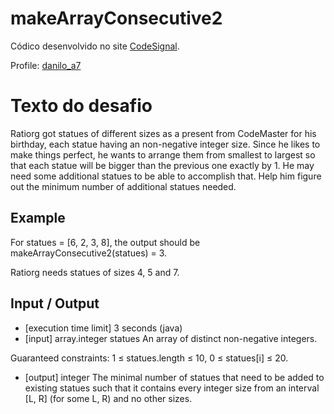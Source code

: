 # makeArrayConsecutive2

Códico desenvolvido no site [CodeSignal](https://codesignal.com).

Profile: [danilo_a7](https://app.codesignal.com/profile/danilo_a7/overview)

# Texto do desafio #

Ratiorg got statues of different sizes as a present from CodeMaster for his birthday, each statue having an non-negative integer size.
Since he likes to make things perfect, he wants to arrange them from smallest to largest so that each statue will be bigger 
than the previous one exactly by 1. He may need some additional statues to be able to accomplish that. 
Help him figure out the minimum number of additional statues needed.

## Example ##

For statues = [6, 2, 3, 8], the output should be
makeArrayConsecutive2(statues) = 3.

Ratiorg needs statues of sizes 4, 5 and 7.

## Input / Output ##

* [execution time limit] 3 seconds (java)
* [input] array.integer statues
An array of distinct non-negative integers.

Guaranteed constraints:
1 ≤ statues.length ≤ 10,
0 ≤ statues[i] ≤ 20.

* [output] integer
The minimal number of statues that need to 
be added to existing statues such that it 
contains every integer size from an interval 
[L, R] (for some L, R) and no other sizes.
